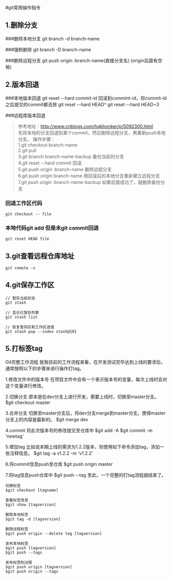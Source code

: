 #git常用操作指令

## 1.删除分支

###删除本地分支
	git branch -d branch-name

###强制删除
	git branch -D branch-name

###删除远程分支
	git push origin :branch-name(直接分支名) (origin后面有空格)

## 2.版本回退

###本地版本回退
	git reset --hard commit-id 回滚到commint-id，将commit-id之后提交的commit都去除
	git reset --hard HEAD^
	git reset --hard HEAD~3

###远程库版本回退
> 参考地址：http://www.cnblogs.com/hqbhonker/p/5092300.html<br />
 先将本地的分支回退到某个commit，然后删除远程分支，再重新push本地分支。
操作步骤：<br />
1.git checkout branch-name<br />
2.git pull<br />
3.git branch branch-name-backup 备份当前的分支<br />
4.git reset --hard commit 回滚<br />
5.git push origin :branch-name 删除远程分支<br />
6.git push origin branch-name 用回滚后的本地分支重新建立远程分支<br />
7.git push origin :branch-name-backup 如果前面成功了，就删除备份分支<br />


### 回退工作区代码

	git checkout -- file 

### 本地代码git add 但是未git commit回退
	
	git reset HEAD file


## 3.git查看远程仓库地址

	git remote -v


## 4.git保存工作区
	
	// 暂存当前状态
	git stash
	
	// 显示已暂存列表
	git stash list

	// 恢复暂存区和工作区进度
	git stash pop --index stash@{0}


## 5.打标签tag

Git完整工作流程
就我目前的工作流程来看，在开发测试完毕达到上线的要求后，通常按照以下的步骤来进行操作打tag。

1.修改文件中的版本号
在项目文件中会有一个表示版本号的变量，每次上线时会对这个变量进行修改。

2.切换分支
原本是在dev分支上进行开发，需要上线时，切换至master分支。
$git checkout master

3.合并分支
切换至master分支后，将dev分支merge到master分支，使得master分支上的内容是最新的。
$git merge dev

4.commit
将此次版本号的修改提交至仓库中
$git add -A
$git commit -m 'newtag'

5.增加tag
比如说本期上线的需求为1.2.2版本，则使用如下命令添加tag，添加一些注释信息。
$git tag -a v1.2.2 -m 'v1.2.2'

6.将commit信息push至仓库
$git push origin master

7.将tag信息push仓库中
$git push --tag
至此，一个完整的打tag流程就结束了。


	切换标签
	$git checkout [tagname]
	
	查看标签信息
	$git show [tagversion]
	
	删除本地标签
	$git tag -d [tagversion]
	
	删除远程标签
	$git push origin --delete tag [tagversion]
	
	发布本地标签
	$git push [tagversion]
	$git push --tags
	
	发布标签到远程
	$git push origin [tagversion]
	$git push origin --tags